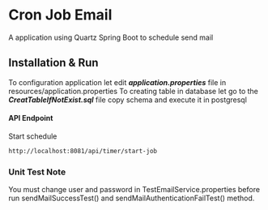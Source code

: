 # Cron Job Email
A application using Quartz Spring Boot to schedule send mail

## Installation & Run
To configuration application let edit ***application.properties*** file in resources/application.properties
To creating table in database let go to the ***CreatTableIfNotExist.sql*** file copy schema and execute it in postgresql


#### API Endpoint
Start schedule
```bash
http://localhost:8081/api/timer/start-job
```

### Unit Test Note
You must change user and password in TestEmailService.properties before run sendMailSuccessTest() and sendMailAuthenticationFailTest() method.